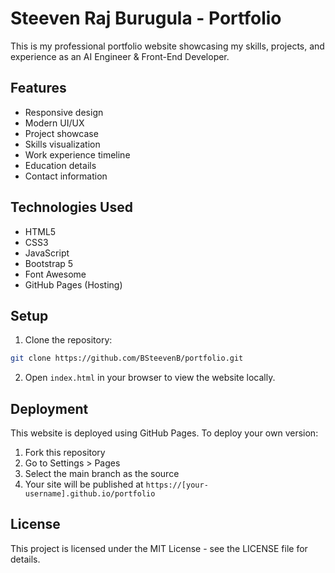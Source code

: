 # Steeven Raj Burugula - Portfolio

This is my professional portfolio website showcasing my skills, projects, and experience as an AI Engineer & Front-End Developer.

## Features

- Responsive design
- Modern UI/UX
- Project showcase
- Skills visualization
- Work experience timeline
- Education details
- Contact information

## Technologies Used

- HTML5
- CSS3
- JavaScript
- Bootstrap 5
- Font Awesome
- GitHub Pages (Hosting)

## Setup

1. Clone the repository:
```bash
git clone https://github.com/BSteevenB/portfolio.git
```

2. Open `index.html` in your browser to view the website locally.

## Deployment

This website is deployed using GitHub Pages. To deploy your own version:

1. Fork this repository
2. Go to Settings > Pages
3. Select the main branch as the source
4. Your site will be published at `https://[your-username].github.io/portfolio`

## License

This project is licensed under the MIT License - see the LICENSE file for details. 